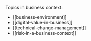 Topics in business context:
- [[business-environment]]
- [[digital-value-in-business]]
- [[technical-change-management]]
- [[risk-in-a-business-context]]